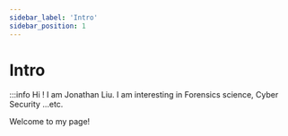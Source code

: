 ```yaml
---
sidebar_label: 'Intro'
sidebar_position: 1
---
```


# Intro

:::info
Hi ! I am Jonathan Liu. I am interesting in Forensics science, Cyber Security ...etc.

Welcome to my page! 
